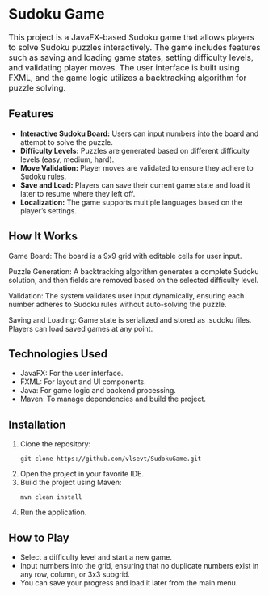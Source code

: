 <h1>Sudoku Game</h1>
<p style="font-size: 16px;">This project is a JavaFX-based Sudoku game that allows players to solve Sudoku puzzles interactively. The game includes features such as saving and loading game states, setting difficulty levels, and validating player moves. The user interface is built using FXML, and the game logic utilizes a backtracking algorithm for puzzle solving.</p>

<h2>Features</h2>
<ul style="font-size: 14px;">
    <li><strong>Interactive Sudoku Board:</strong> Users can input numbers into the board and attempt to solve the puzzle.</li>
    <li><strong>Difficulty Levels:</strong> Puzzles are generated based on different difficulty levels (easy, medium, hard).</li>
    <li><strong>Move Validation:</strong> Player moves are validated to ensure they adhere to Sudoku rules.</li>
    <li><strong>Save and Load:</strong> Players can save their current game state and load it later to resume where they left off.</li>
    <li><strong>Localization:</strong> The game supports multiple languages based on the player’s settings.</li>
</ul>

<h2>How It Works</h2>
<p style="font-size: 14px;">Game Board: The board is a 9x9 grid with editable cells for user input.</p>
<p style="font-size: 14px;">Puzzle Generation: A backtracking algorithm generates a complete Sudoku solution, and then fields are removed based on the selected difficulty level.</p>
<p style="font-size: 14px;">Validation: The system validates user input dynamically, ensuring each number adheres to Sudoku rules without auto-solving the puzzle.</p>
<p style="font-size: 14px;">Saving and Loading: Game state is serialized and stored as .sudoku files. Players can load saved games at any point.</p>

<h2>Technologies Used</h2>
<ul style="font-size: 14px;">
    <li>JavaFX: For the user interface.</li>
    <li>FXML: For layout and UI components.</li>
    <li>Java: For game logic and backend processing.</li>
    <li>Maven: To manage dependencies and build the project.</li>
</ul>

<h2>Installation</h2>
<ol style="font-size: 14px;">
    <li>Clone the repository:</li>
    <pre><code>git clone https://github.com/vlsevt/SudokuGame.git</code></pre>
    <li>Open the project in your favorite IDE.</li>
    <li>Build the project using Maven:</li>
    <pre><code>mvn clean install</code></pre>
    <li>Run the application.</li>
</ol>

<h2>How to Play</h2>
<ul style="font-size: 14px;">
    <li>Select a difficulty level and start a new game.</li>
    <li>Input numbers into the grid, ensuring that no duplicate numbers exist in any row, column, or 3x3 subgrid.</li>
    <li>You can save your progress and load it later from the main menu.</li>
</ul>
